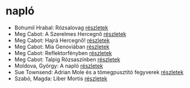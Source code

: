 # napló

- Bohumil Hrabal: Rózsalovag [részletek](_details/%7Bopf.creator%7D.md#id_447)
- Meg Cabot: A Szerelmes Hercegnő [részletek](_details/%7Bopf.creator%7D.md#id_434)
- Meg Cabot: Hajrá Hercegnő! [részletek](_details/%7Bopf.creator%7D.md#id_437)
- Meg Cabot: Mia Genoviában [részletek](_details/%7Bopf.creator%7D.md#id_435)
- Meg Cabot: Reflektorfényben [részletek](_details/%7Bopf.creator%7D.md#id_433)
- Meg Cabot: Talpig Rózsaszínben [részletek](_details/%7Bopf.creator%7D.md#id_436)
- Moldova, György: A napló [részletek](_details/%7Bopf.creator%7D.md#id_993)
- Sue Townsend: Adrian Mole és a tömegpusztító fegyverek [részletek](_details/%7Bopf.creator%7D.md#id_1456)
- Szabó, Magda: Liber Mortis [részletek](_details/%7Bopf.creator%7D.md#id_1341)